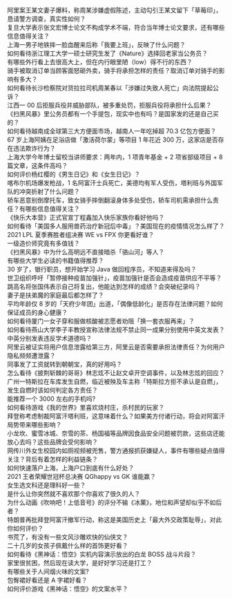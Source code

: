 阿里案王某文妻子爆料，称周某涉嫌虚假陈述，主动勾引王某文留下「草莓印」，恳请警方调查，真实性如何？  
复旦大学表示张文宏博士论文不构成学术不端，符合当年博士论文要求，还有哪些信息值得关注？  
上海一男子地铁摔一脸血醒来后称「我要上班」，反映了什么问题？  
如何看待浙江理工大学一硕士研究生发了《Nature》选择回老家当公务员？  
有哪些外行看上去很高大上，但在内行眼里陋（low）得不行的东西？  
骑手被取消订单当顾客面怒砸外卖，骑手将承担怎样的责任？取消订单对骑手的影响有多大？  
如何看待长沙检察院对货拉拉司机周某春以「涉嫌过失致人死亡」向法院提起公诉？  
江西一 00 后拒服兵役并威胁部队，被多重处罚，拒服兵役将承担什么后果？  
《扫黑风暴》里公务员都有一个手提包，现实中也有吗？是国家发的还是自己买的？  
如何看待越南成全球第三大方便面市场，越南人一年吃掉超 70.3 亿包方便面？  
67 岁上海阿姨在足浴店做「激活荷尔蒙」等项目 1 年花近 300 万，这家店是否存在违法欺诈行为？  
上海大学今年博士留校当讲师要求：两年内，1 项青年基金 + 2 项省部级项目 + 8 篇文章，这条件高吗？  
如何评价杨红樱的《男生日记》和《女生日记》？  
喀布尔机场爆发枪战，1 名阿富汗士兵死亡，美德均有军人受伤，塔利班与外国军队的冲突折射了什么问题？  
轿车恶意别倒摩托车，致女骑手摔倒翻滚身体多处受伤，轿车司机需承担什么责任？有哪些信息值得关注？  
《快乐大本营》正式官宣丁程鑫加入快乐家族你看好他吗？  
如何看待「美国多人服用兽药治疗新冠后中毒」？美国现在的疫情情况怎么样了？  
2021 LPL 夏季赛胜者组决赛 WE vs FPX 你更看好谁？  
一级造价师究竟有多值钱？  
《扫黑风暴》中为什么高明远不直接暗杀「骆山河」等人？  
有哪些大学生必读的书籍值得推荐？  
30 岁了，银行职员，想开始学习 Java 做回程序员，不知道来得及吗？  
世卫组织呼吁「暂停接种疫苗加强针」，疫苗加强针是否会造成疫苗供应不平等？  
跳高名将张国伟表示自己将复出，他能达到怎样的成绩？会突破纪录吗？  
妻子是扶弟魔的家庭最后都怎样了？  
平均年龄仅 8 岁的「天府少年团」出道，「偶像低龄化」是否存在法律问题？如何保证成员的身心健康？  
如何看待厦门一女子穿和服做核酸被志愿者劝阻「换一套衣服再来」？  
如何看待燕山大学李子丰教授宣称法律法规不禁止同一成果分别使用中英文发表？中英分别发表违反学术道德吗？  
阿里云被证实将用户信息泄露给第三方，阿里云是否需要承担法律责任？为何用户隐私频频遭泄露？  
同事发了工资就转到朝朝宝，真的好用吗？  
怎么看待《披荆斩棘的哥哥》林志炫不让赵文卓开空调事件，以及林志炫的回应？  
广州一特斯拉在车库发生自燃，临近被殃及车主称「特斯拉方拒不承认是自燃」，发生自燃时该如何判定各方责任？  
能推荐一个 3000 左右的手机吗?  
如何看待游戏《我的世界》里喜欢烧村庄，杀村民的玩家？  
拜登称考虑制裁阿富汗塔利班，这意味着什么？如果美方付诸行动，将会对阿富汗局势带来哪些影响？  
小龙坎、蜜雪冰城、奈雪的茶、杨国福等品牌因食品安全问题被罚款，这些店还能放心去吗？这些品牌会受何影响？  
网传川外女生校园内如厕视频被兜售，警方通报抓获嫌疑人，事件有哪些疑点值得关注？背后有着怎样的利益链条？  
如何快速落户上海，上海户口到底有什么好处？  
2021 王者荣耀世冠杯总决赛 QGhappy vs GK 谁能赢？  
女生选文科还是理科好一些？  
是什么让你突然就不喜欢那个你喜欢了很久的人？  
为什么动画《吹响吧！上低音号》的评分不输《冰菓》，地位和声望却似乎不如后者？  
特朗普再批拜登阿富汗撤军行动，称这是美国历史上「最大外交政策耻辱」，对此你如何评价？  
书荒了，有没有一些文风沙雕欢快的仙侠文？  
二十几岁的女孩子佩戴什么样的首饰更好看？  
如何看待《黑神话：悟空》实机内容演示放出的白龙 BOSS 战斗片段？  
家里很贫困，然后现在读大学，是好好学习还是打工？  
有哪些关于人间烟火味的文案?  
包臀裙好看还是 A 字裙好看？  
如何评价游戏《黑神话：悟空》的文案水平？  
